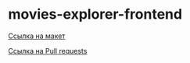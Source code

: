 # movies-explorer-frontend

[Ссылка на макет](https://www.dropbox.com/s/lj7ptj3pnwzi6af/Diplom.fig..fig?dl=0)

[Ссылка на Pull requests](https://github.com/SergeyKazarinov/movies-explorer-frontend/pull/2)
